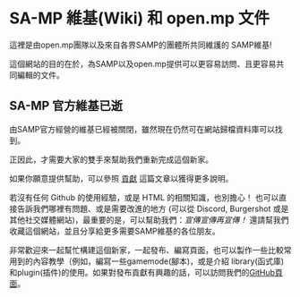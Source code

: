 # SA-MP 維基(Wiki) 和 open.mp 文件

這裡是由open.mp團隊以及來自各界SAMP的團體所共同維護的 SAMP維基!

這個網站的目的在於，為SAMP以及open.mp提供可以更容易訪問、且更容易共同編輯的文件。

## SA-MP 官方維基已逝

由SAMP官方經營的維基已經被關閉，雖然現在仍然可在網站歸檔資料庫可以找到。

正因此，才需要大家的雙手來幫助我們重新完成這個新家。

如果你願意提供幫助，可以參照 [貢獻](/docs/meta/Contributing) 這篇文章以獲得更多說明。

若沒有任何 Github 的使用經驗，或是 HTML 的相關知識，也別擔心！ 也可以直接告訴我們哪裡有問題、或是需要改進的地方 (可以從 Discord, Burgershot 或是其他社交媒體網站)，最重要的是，可以幫助我們：_宣傳宣傳再宣傳！_ 還請幫我們收藏這個網站，並且分享給更多需要SAMP維基的各位朋友。

非常歡迎來一起幫忙構建這個新家，一起發布、編寫頁面，也可以製作一些比較常用到的內容教學（例如，編寫一些gamemode(腳本)，或是介紹 library(函式庫)和plugin(插件)的使用。如果對發布貢獻有興趣的話，可以訪問我們的[GitHub頁面](https://github.com/openmultiplayer/wiki)。